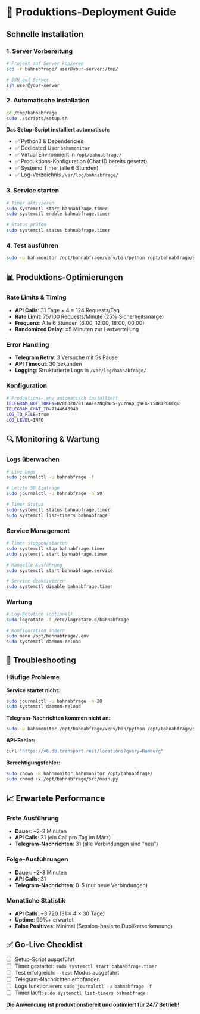 # 🚀 Produktions-Deployment Guide

## Schnelle Installation

### 1. Server Vorbereitung
```bash
# Projekt auf Server kopieren
scp -r bahnabfrage/ user@your-server:/tmp/

# SSH auf Server
ssh user@your-server
```

### 2. Automatische Installation
```bash
cd /tmp/bahnabfrage
sudo ./scripts/setup.sh
```

**Das Setup-Script installiert automatisch:**
- ✅ Python3 & Dependencies  
- ✅ Dedicated User `bahnmonitor`
- ✅ Virtual Environment in `/opt/bahnabfrage/`
- ✅ Produktions-Konfiguration (Chat ID bereits gesetzt)
- ✅ Systemd Timer (alle 6 Stunden)
- ✅ Log-Verzeichnis `/var/log/bahnabfrage/`

### 3. Service starten
```bash
# Timer aktivieren
sudo systemctl start bahnabfrage.timer
sudo systemctl enable bahnabfrage.timer

# Status prüfen
sudo systemctl status bahnabfrage.timer
```

### 4. Test ausführen
```bash
sudo -u bahnmonitor /opt/bahnabfrage/venv/bin/python /opt/bahnabfrage/src/main.py --test
```

## 📊 Produktions-Optimierungen

### Rate Limits & Timing
- **API Calls**: 31 Tage × 4 = 124 Requests/Tag
- **Rate Limit**: 75/100 Requests/Minute (25% Sicherheitsmarge)
- **Frequenz**: Alle 6 Stunden (6:00, 12:00, 18:00, 00:00)
- **Randomized Delay**: ±5 Minuten zur Lastverteilung

### Error Handling  
- **Telegram Retry**: 3 Versuche mit 5s Pause
- **API Timeout**: 30 Sekunden
- **Logging**: Strukturierte Logs in `/var/log/bahnabfrage/`

### Konfiguration
```bash
# Produktions-.env automatisch installiert
TELEGRAM_BOT_TOKEN=8286320781:AAFezNqBWPS-yUznAp_gWEo-Y58RIPOGCq8
TELEGRAM_CHAT_ID=7144646940
LOG_TO_FILE=true
LOG_LEVEL=INFO
```

## 🔍 Monitoring & Wartung

### Logs überwachen
```bash
# Live Logs
sudo journalctl -u bahnabfrage -f

# Letzte 50 Einträge
sudo journalctl -u bahnabfrage -n 50

# Timer Status
sudo systemctl status bahnabfrage.timer
sudo systemctl list-timers bahnabfrage
```

### Service Management
```bash
# Timer stoppen/starten
sudo systemctl stop bahnabfrage.timer
sudo systemctl start bahnabfrage.timer

# Manuelle Ausführung
sudo systemctl start bahnabfrage.service

# Service deaktivieren
sudo systemctl disable bahnabfrage.timer
```

### Wartung
```bash
# Log-Rotation (optional)
sudo logrotate -f /etc/logrotate.d/bahnabfrage

# Konfiguration ändern
sudo nano /opt/bahnabfrage/.env
sudo systemctl daemon-reload
```

## 🚨 Troubleshooting

### Häufige Probleme

**Service startet nicht:**
```bash
sudo journalctl -u bahnabfrage -n 20
sudo systemctl daemon-reload
```

**Telegram-Nachrichten kommen nicht an:**
```bash
sudo -u bahnmonitor /opt/bahnabfrage/venv/bin/python /opt/bahnabfrage/src/main.py --test-telegram
```

**API-Fehler:**
```bash
curl "https://v6.db.transport.rest/locations?query=Hamburg"
```

**Berechtigungsfehler:**
```bash
sudo chown -R bahnmonitor:bahnmonitor /opt/bahnabfrage/
sudo chmod +x /opt/bahnabfrage/src/main.py
```

## 📈 Erwartete Performance

### Erste Ausführung
- **Dauer**: ~2-3 Minuten
- **API Calls**: 31 (ein Call pro Tag im März)
- **Telegram-Nachrichten**: 31 (alle Verbindungen sind "neu")

### Folge-Ausführungen  
- **Dauer**: ~2-3 Minuten
- **API Calls**: 31
- **Telegram-Nachrichten**: 0-5 (nur neue Verbindungen)

### Monatliche Statistik
- **API Calls**: ~3.720 (31 × 4 × 30 Tage)
- **Uptime**: 99%+ erwartet
- **False Positives**: Minimal (Session-basierte Duplikatserkennung)

## ✅ Go-Live Checklist

- [ ] Setup-Script ausgeführt
- [ ] Timer gestartet: `sudo systemctl start bahnabfrage.timer`  
- [ ] Test erfolgreich: `--test` Modus ausgeführt
- [ ] Telegram-Nachrichten empfangen
- [ ] Logs funktionieren: `sudo journalctl -u bahnabfrage -f`
- [ ] Timer läuft: `sudo systemctl list-timers bahnabfrage`

**Die Anwendung ist produktionsbereit und optimiert für 24/7 Betrieb!**